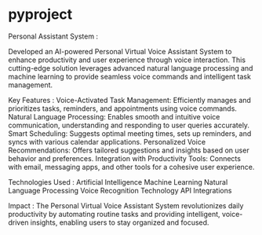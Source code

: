 # pyproject
Personal Assistant System :

Developed an AI-powered Personal Virtual Voice Assistant System to enhance productivity and user experience through voice interaction. This cutting-edge solution leverages advanced natural language processing and machine learning to provide seamless voice commands and intelligent task management.

Key Features :
Voice-Activated Task Management: Efficiently manages and prioritizes tasks, reminders, and appointments using voice commands.
Natural Language Processing: Enables smooth and intuitive voice communication, understanding and responding to user queries accurately.
Smart Scheduling: Suggests optimal meeting times, sets up reminders, and syncs with various calendar applications.
Personalized Voice Recommendations: Offers tailored suggestions and insights based on user behavior and preferences.
Integration with Productivity Tools: Connects with email, messaging apps, and other tools for a cohesive user experience.

Technologies Used :
Artificial Intelligence
Machine Learning
Natural Language Processing
Voice Recognition Technology
API Integrations

Impact :
The Personal Virtual Voice Assistant System revolutionizes daily productivity by automating routine tasks and providing intelligent, voice-driven insights, enabling users to stay organized and focused.

